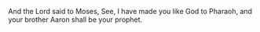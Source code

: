 And the Lord said to Moses, See, I have made you like God to Pharaoh, and your brother Aaron shall be your prophet.
